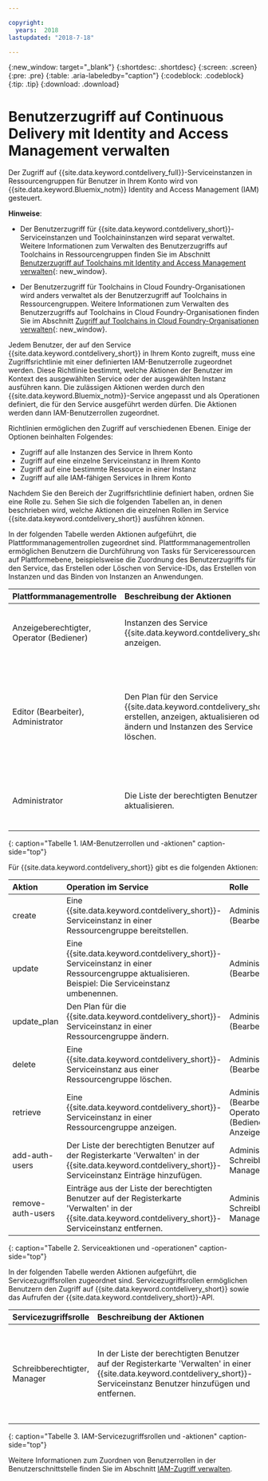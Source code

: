 ```yaml
---

copyright:
  years:  2018
lastupdated: "2018-7-18"

---
```


{:new_window: target="_blank"}
{:shortdesc: .shortdesc}
{:screen: .screen}
{:pre: .pre}
{:table: .aria-labeledby="caption"}
{:codeblock: .codeblock}
{:tip: .tip}
{:download: .download}


# Benutzerzugriff auf Continuous Delivery mit Identity and Access Management verwalten

Der Zugriff auf {{site.data.keyword.contdelivery_full}}-Serviceinstanzen in Ressourcengruppen für Benutzer in Ihrem Konto wird von {{site.data.keyword.Bluemix_notm}} Identity and Access Management (IAM) gesteuert. 

**Hinweise**: 

* Der Benutzerzugriff für {{site.data.keyword.contdelivery_short}}-Serviceinstanzen und Toolchaininstanzen wird separat verwaltet. Weitere Informationen zum Verwalten des Benutzerzugriffs auf Toolchains in Ressourcengruppen finden Sie im Abschnitt [Benutzerzugriff auf Toolchains mit Identity and Access Management verwalten](/docs/services/ContinuousDelivery/toolchains_iam_security.html){: new_window}.

* Der Benutzerzugriff für Toolchains in Cloud Foundry-Organisationen wird anders verwaltet als der Benutzerzugriff auf Toolchains in Ressourcengruppen. Weitere Informationen zum Verwalten des Benutzerzugriffs auf Toolchains in Cloud Foundry-Organisationen finden Sie im Abschnitt [Zugriff auf Toolchains in Cloud Foundry-Organisationen verwalten](/docs/services/ContinuousDelivery/toolchains_using.html#managing_access_orgs){: new_window}.

Jedem Benutzer, der auf den Service {{site.data.keyword.contdelivery_short}} in Ihrem Konto zugreift, muss eine Zugriffsrichtlinie mit einer definierten IAM-Benutzerrolle zugeordnet werden. Diese Richtlinie bestimmt, welche Aktionen der Benutzer im Kontext des ausgewählten Service oder der ausgewählten Instanz ausführen kann. Die zulässigen Aktionen werden durch den {{site.data.keyword.Bluemix_notm}}-Service angepasst und als Operationen definiert, die für den Service ausgeführt werden dürfen. Die Aktionen werden dann IAM-Benutzerrollen zugeordnet.

Richtlinien ermöglichen den Zugriff auf verschiedenen Ebenen. Einige der Optionen beinhalten Folgendes: 

* Zugriff auf alle Instanzen des Service in Ihrem Konto
* Zugriff auf eine einzelne Serviceinstanz in Ihrem Konto
* Zugriff auf eine bestimmte Ressource in einer Instanz
* Zugriff auf alle IAM-fähigen Services in Ihrem Konto

Nachdem Sie den Bereich der Zugriffsrichtlinie definiert haben, ordnen Sie eine Rolle zu. Sehen Sie sich die folgenden Tabellen an, in denen beschrieben wird, welche Aktionen die einzelnen Rollen im Service {{site.data.keyword.contdelivery_short}} ausführen können.

In der folgenden Tabelle werden Aktionen aufgeführt, die Plattformmanagementrollen zugeordnet sind. Plattformmanagementrollen ermöglichen Benutzern die Durchführung von Tasks für Serviceressourcen auf Plattformebene, beispielsweise die Zuordnung des Benutzerzugriffs für den Service, das Erstellen oder Löschen von Service-IDs, das Erstellen von Instanzen und das Binden von Instanzen an Anwendungen.

| Plattformmanagementrolle | Beschreibung der Aktionen | Beispielaktionen|
|:-----------------|:-----------------|:-----------------|
| Anzeigeberechtigter, Operator (Bediener) | Instanzen des Service {{site.data.keyword.contdelivery_short}} anzeigen. | <ul><li>Anklicken einer {{site.data.keyword.contdelivery_short}}-Serviceinstanz, um das entsprechende Dashboard zu öffnen.</li></ul> |
| Editor (Bearbeiter), Administrator | Den Plan für den Service {{site.data.keyword.contdelivery_short}} erstellen, anzeigen, aktualisieren oder ändern und Instanzen des Service löschen. |<ul><li>Bereitstellen einer Instanz von {{site.data.keyword.contdelivery_short}} in einer Ressourcengruppe.</li><li>Löschen einer Instanz von {{site.data.keyword.contdelivery_short}} aus einer Ressourcengruppe.</li><li>Ändern eines {{site.data.keyword.contdelivery_short}}-Instanzenplans von Lite in Professional.</li></ul> |
| Administrator | Die Liste der berechtigten Benutzer aktualisieren.| <ul><li>Hinzufügen eines Benutzers zur Liste der berechtigten Benutzer.</li><li>Entfernen eines Benutzers aus der Liste der berechtigten Benutzer.</li></ul> |
{: caption="Tabelle 1. IAM-Benutzerrollen und -aktionen" caption-side="top"}

 Für {{site.data.keyword.contdelivery_short}} gibt es die folgenden Aktionen:

| Aktion | Operation im Service | Rolle
|:-----------------|:-----------------|:--------------|
| create | Eine {{site.data.keyword.contdelivery_short}}-Serviceinstanz in einer Ressourcengruppe bereitstellen. | Administrator, Editor (Bearbeiter) |
| update | Eine {{site.data.keyword.contdelivery_short}}-Serviceinstanz in einer Ressourcengruppe aktualisieren. Beispiel: Die Serviceinstanz umbenennen. | Administrator, Editor (Bearbeiter) |
| update_plan | Den Plan für die {{site.data.keyword.contdelivery_short}}-Serviceinstanz in einer Ressourcengruppe ändern. | Administrator, Editor (Bearbeiter) |
| delete | Eine {{site.data.keyword.contdelivery_short}}-Serviceinstanz aus einer Ressourcengruppe löschen. | Administrator, Editor (Bearbeiter) |
| retrieve | Eine {{site.data.keyword.contdelivery_short}}-Serviceinstanz in einer Ressourcengruppe anzeigen. | Administrator, Editor (Bearbeiter), Operator (Bediener), Anzeigeberechtigter |
| add-auth-users | Der Liste der berechtigten Benutzer auf der Registerkarte 'Verwalten' in der {{site.data.keyword.contdelivery_short}}-Serviceinstanz Einträge hinzufügen. | Administrator, Schreibberechtigter, Manager |
| remove-auth-users | Einträge aus der Liste der berechtigten Benutzer auf der Registerkarte 'Verwalten' in der {{site.data.keyword.contdelivery_short}}-Serviceinstanz entfernen. | Administrator, Schreibberechtigter, Manager |
{: caption="Tabelle 2. Serviceaktionen und -operationen" caption-side="top"}

In der folgenden Tabelle werden Aktionen aufgeführt, die Servicezugriffsrollen zugeordnet sind. Servicezugriffsrollen ermöglichen Benutzern den Zugriff auf {{site.data.keyword.contdelivery_short}} sowie das Aufrufen der {{site.data.keyword.contdelivery_short}}-API.

| Servicezugriffsrolle | Beschreibung der Aktionen | Beispielaktionen|
|:-----------------|:-----------------|:-----------------|
| Schreibberechtigter, Manager | In der Liste der berechtigten Benutzer auf der Registerkarte 'Verwalten' in einer {{site.data.keyword.contdelivery_short}}-Serviceinstanz Benutzer hinzufügen und entfernen. | <ul><li>Hinzufügen eines berechtigten Benutzers.</li><li>Entfernen eines berechtigten Benutzers.</li></ul>|
{: caption="Tabelle 3. IAM-Servicezugriffsrollen und -aktionen" caption-side="top"}

Weitere Informationen zum Zuordnen von Benutzerrollen in der Benutzerschnittstelle finden Sie im Abschnitt [IAM-Zugriff verwalten](/docs/iam/mngiam.html#iammanidaccser).

<!--This link is not live in production yet. Use https://console.bluemix.net/docs/iam/iamusermanage.html#iamusermanage until the link above is available in production.-->
